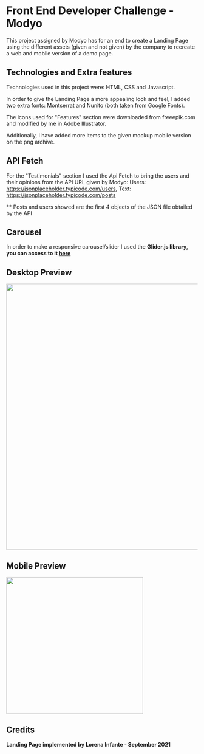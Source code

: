 # Front End Developer Challenge - Modyo

This project assigned by Modyo has for an end to create a Landing Page using the different assets (given and not given) by the company to recreate a web and mobile version of a demo page.

## Technologies and Extra features

Technologies used in this project were: HTML, CSS and Javascript.

In order to give the Landing Page a more appealing look and feel, I added two extra fonts: Montserrat and Nunito (both taken from Google Fonts).

The icons used for "Features" section were downloaded from freeepik.com and modified by me in Adobe Illustrator.

Additionally, I have added more items to the given mockup mobile version on the png archive.
## API Fetch

For the "Testimonials" section I used the Api Fetch to bring the users and their opinions from the API URL given by Modyo: 
 Users: https://jsonplaceholder.typicode.com/users,
 Text: https://jsonplaceholder.typicode.com/posts

** Posts and users showed are the first 4 objects of the JSON file obtailed by the API
## Carousel
In order to make a responsive carousel/slider I used the <b>Glider.js<b> library, you can access to it <a href="https://nickpiscitelli.github.io/Glider.js/">here</a>


## Desktop Preview

<img width="700px"  src="./mockups/fed-test-template.png" />

## Mobile Preview

<img width="360px" src="./mockups/mockup-mobile-Lorena-01.jpg" />

## Credits

Landing Page implemented by Lorena Infante - September 2021
 

